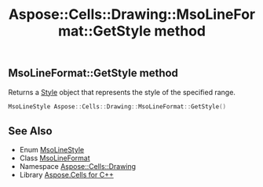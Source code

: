 ﻿---
title: Aspose::Cells::Drawing::MsoLineFormat::GetStyle method
linktitle: GetStyle
second_title: Aspose.Cells for C++ API Reference
description: 'Aspose::Cells::Drawing::MsoLineFormat::GetStyle method. Returns a Style object that represents the style of the specified range in C++.'
type: docs
weight: 800
url: /cpp/aspose.cells.drawing/msolineformat/getstyle/
---
## MsoLineFormat::GetStyle method


Returns a [Style](../../../aspose.cells/style/) object that represents the style of the specified range.

```cpp
MsoLineStyle Aspose::Cells::Drawing::MsoLineFormat::GetStyle()
```

## See Also

* Enum [MsoLineStyle](../../msolinestyle/)
* Class [MsoLineFormat](../)
* Namespace [Aspose::Cells::Drawing](../../)
* Library [Aspose.Cells for C++](../../../)
